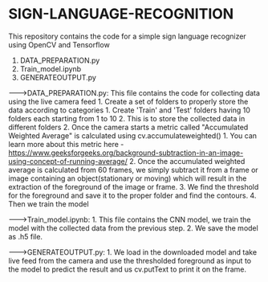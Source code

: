 # SIGN-LANGUAGE-RECOGNITION
This repository contains the code for a simple sign language recognizer using OpenCV and Tensorflow
1. DATA_PREPARATION.py
2. Train_model.ipynb
3. GENERATEOUTPUT.py

--->DATA_PREPARATION.py:
    This file contains the code for collecting data using the live camera feed
    1. Create a set of folders to properly store the data according to categories
            1. Create 'Train' and 'Test' folders having 10 folders each starting from 1 to 10
            2. This is to store the collected data in different folders
    2. Once the camera starts a metric called "Accumulated Weighted Average" is calculated using cv.accumulateweighted()
            1. You can learn more about this metric here - https://www.geeksforgeeks.org/background-subtraction-in-an-image-using-concept-of-running-average/
            2. Once the accumulated weighted average is calculated from 60 frames, we simply subtract it from a frame or image containing an object(stationary or moving) which will result in the extraction of the foreground of the image or frame.
            3. We find the threshold for the foreground and save it to the proper folder and find the contours.
            4. Then we train the model

--->Train_model.ipynb:
      1. This file contains the CNN model, we train the model with the collected data from the previous step.
      2. We save the model as .h5 file.
      
--->GENERATEOUTPUT.py:
      1. We load in the downloaded model and take live feed from the camera and use the thresholded foreground as input to the model to predict the result and us cv.putText to print it on the frame. 
 
